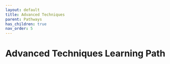 ```yaml
---
layout: default
title: Advanced Techniques
parent: Pathways
has_children: true
nav_order: 5
---
```


# Advanced Techniques Learning Path
